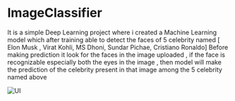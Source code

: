 # ImageClassifier
It is a simple Deep Learning project where i created a Machine Learning model which after training able to detect the faces of 5 celebrity named [ Elon Musk , Virat Kohli, MS Dhoni, Sundar Pichae, Cristiano Ronaldo]
Before making prediction it look for the faces in the image uploaded , if the face is recognizable especially both the eyes in the image , then model will make the prediction of the celebrity present in that image among the 5 celebrity named above

![UI](https://github.com/[Param-987]/[ImageClassfier]/blob/[main]/UI.png?raw=true)
